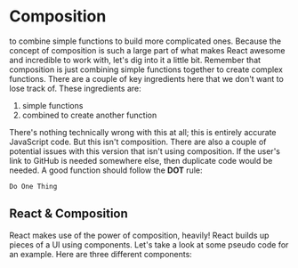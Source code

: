 # Composition

to combine simple functions to build more complicated ones. Because the concept of composition is such a large part of what makes React awesome and incredible to work with, let's dig into it a little bit. Remember that composition is just combining simple functions together to create complex functions. There are a couple of key ingredients here that we don't want to lose track of. These ingredients are:

1. simple functions
2. combined to create another function

There's nothing technically wrong with this at all; this is entirely accurate JavaScript code. But this isn't composition. There are also a couple of potential issues with this version that isn't using composition. If the user's link to GitHub is needed somewhere else, then duplicate code would be needed. A good function should follow the **DOT** rule:

    Do One Thing

## React & Composition

React makes use of the power of composition, heavily! React builds up pieces of a UI using components. Let's take a look at some pseudo code for an example. Here are three different components:
